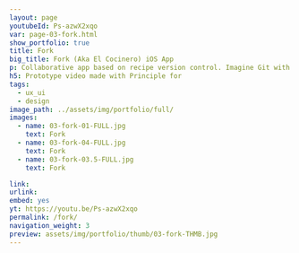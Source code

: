 ```yaml
---
layout: page
youtubeId: Ps-azwX2xqo
var: page-03-fork.html
show_portfolio: true
title: Fork
big_title: Fork (Aka El Cocinero) iOS App
p: Collaborative app based on recipe version control. Imagine Git with food.
h5: Prototype video made with Principle for
tags:
  - ux_ui
  - design
image_path: ../assets/img/portfolio/full/
images:
  - name: 03-fork-01-FULL.jpg
    text: Fork
  - name: 03-fork-04-FULL.jpg
    text: Fork
  - name: 03-fork-03.5-FULL.jpg
    text: Fork

link:
urlink:
embed: yes
yt: https://youtu.be/Ps-azwX2xqo
permalink: /fork/
navigation_weight: 3
preview: assets/img/portfolio/thumb/03-fork-THMB.jpg
---
```


